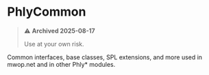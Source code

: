 PhlyCommon
==========

> :warning: **Archived 2025-08-17**
> 
> Use at your own risk.

Common interfaces, base classes, SPL extensions, and more used in mwop.net and
in other Phly\* modules.
